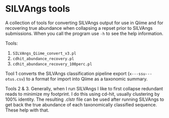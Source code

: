 # SILVAngs tools

A collection of tools for converting SILVAngs output for use in Qiime and for recovering true abundance when collapsing a repset prior to SILVAngs submissions. When you call the program use ```-h``` to see the help information.

Tools:

1. ```SILVAngs_Qiime_convert_v3.pl```
2. ```cdhit_abundance_recovery.pl```
3. ```cdhit_abundance_recovery_100perc.pl```

Tool 1 converts the SILVAngs classification pipeline export (```x---ssu---otus.csv```) to a format for import into Qiime as a taxonomic summary.

Tools 2 & 3. Generally, when I run SILVAngs I like to first collapse redundant reads to minimize my footprint. I do this using cd-hit, usually clustering by 100% identity. The resulting .clstr file can be used after running SILVAngs to get back the true abundance of each taxonomically classified sequence. These help with that.
